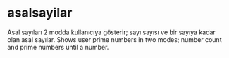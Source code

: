 # asalsayilar
Asal sayıları 2 modda kullanıcıya gösterir; sayı sayısı ve bir sayıya kadar olan asal sayılar.
Shows user prime numbers in two modes; number count and prime numbers until a number.
